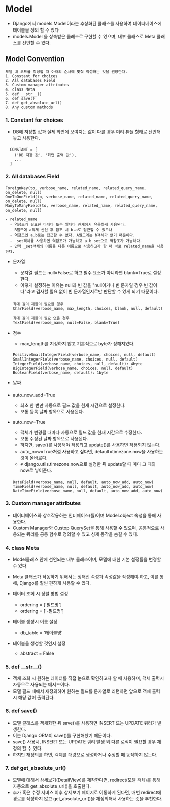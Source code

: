 # Model

- Django에서 models.Model이라는 추상화된 클래스를 사용하여 데이터베이스에 테이블을 정의 할 수 있다
- models.Model 을 상속받은 클래스로 구현할 수 있으며, 내부 클래스로 Meta 클래스를 선언할 수 있다.

## Model Convention

    모델 내 코드를 작성할 때 아래의 순서에 맞춰 작성하는 것을 권장한다.
    1. Constant for choices
    2. All databases Field
    3. Custom manager attributes
    4. class Meta
    5. def __str__()
    6. def save()
    7. def get_absolute_url()
    8. Any custom methods

### 1. Constant for choices

- DB에 저장할 값과 실제 화면에 보여지는 값이 다를 경우 미리 튜플 형태로 선언해 놓고 사용한다.

####

      CONSTANT = [
        ('DB 저장 값', '화면 출력 값'),
        ...
      ]

### 2. All databases Field

####

    ForeignKey(to, verbose_name, related_name, related_query_name, on_delete, null)
    OneToOneField(to, verbose_name, related_name, related_query_name, on_delete, null)
    ManyToManyField(to, verbose_name, related_name, related_query_name, on_delete, null)

    - related_name
      - 역참조가 필요한 다대다 또는 일대다 관계에서 유용하게 사용된다.
      - B필드에 a객체 선언 후 참조 시 b.a로 접근할 수 있으나
      - 역참조인 a.b로는 접근할 수 없다. A필드에는 b객체가 없기 때문이다.
      - _set객체를 사용하면 역참조가 가능하고 a.b_set으로 역참조가 가능하다.
      - 만약 _set객체의 이름을 다른 이름으로 사용하고자 할 때 바로 related_name을 사용한다.

- 문자열

  - 문자열 필드는 null=False로 하고 필수 요소가 아니라면 blank=True로 설정한다.
  - 이렇게 설정하는 이유는 null과 빈 값을 "null이거나 빈 문자일 경우 빈 값이다"라고 검사할 필요 없이 빈 문자열인지로만 판단할 수 있게 되기 때문이다.

  ####

      최대 길이 제한이 필요한 경우
      CharField(verbose_name, max_length, choices, blank, null, default)

      최대 길이 제한이 필요 없을 경우
      TextField(verbose_name, null=False, blank=True)

- 정수

  - max_length를 지정하지 않고 기본적으로 byte가 정해져있다.

  ####

      PositiveSmallIntegerField(verbose_name, choices, null, default)
      SmallIntegerField(verbose_name, choices, null, default)
      IntegerField(verbose_name, choices, null, default): 4byte
      BigIntegerField(verbose_name, choices, null, default)
      BooleanField(verbose_name, default): 1byte

- 날짜

####

- auto_now_add=True

  - 최초 한 번만 자동으로 필드 값을 현재 시간으로 설정한다.
  - 보통 등록 날짜 항목으로 사용된다.

- auto_now=True

  - 객체가 변경될 때마다 자동으로 필드 값을 현재 시간으로 수정한다.
  - 보통 수정된 날짜 항목으로 사용된다.
  - 하지만, save()를 사용해야 적용되고 update()를 사용하면 적용되지 않는다.
  - auto_now=True처럼 사용하고 싶다면, default=timezone.now을 사용하는 것이 올바르다.
  - ※ django.utils.timezone.now으로 설정한 뒤 update할 때 마다 그 때의 now로 넣어준다.

  ####

      DateField(verbose_name, null, default, auto_now_add, auto_now)
      TimeField(verbose_name, null, default, auto_now_add, auto_now)
      DateTimeField(verbose_name, null, default, auto_now_add, auto_now)

### 3. Custom manager attributes

- 데이터베이스와 상호작용하는 인터페이스(틀)이며 Model.object 속성을 통해 사용한다.
- Custom Manager와 Custop QuerySet을 통해 사용할 수 있으며,
  공통적으로 사용되는 쿼리를 공통 함수로 정의할 수 있고 싱제 동작을 숨길 수 있다.

### 4. class Meta

- Model클래스 안에 선언되는 내부 클래스이며, 모델에 대한 기본 설정들을 변경할 수 있다
- Meta 클래스가 작동하기 위해서는 정해진 속성과 속성값을 작성해야 하고, 이를 통해, Django를 훨씬 편하게 사용할 수 있다.

- 데이터 조회 시 정렬 방법 설정
  - ordering = ['필드명']
  - ordering = ['-필드명']
- 테이블 생성시 이름 설정
  - db_table = '테이블명'
- 테이블을 생성할 것인지 설정
  - abstract = False

### 5. def \_\_str\_\_()

- 객체 조회 시 원하는 데이터를 직접 눈으로 확인하고자 할 때 사용하며, 객체 출력시 자동으로 사용되는 메서드이다.
- 모델 필드 내에서 재정의하여 원하는 필드를 문자열로 리턴하면 앞으로 객체 출력 시 해당 값이 출력된다.

### 6. def save()

- 모델 클래스를 객체화한 뒤 save()를 사용하면 INSERT 또는 UPDATE 쿼리가 발생한다.
- 이는 Django ORM이 save()를 구현해놨기 때문이다.
- save() 사용시, INSERT 또는 UPDATE 쿼리 발생 외 다른 로직이 필요할 경우 재정의 할 수 있다.
- 하지만 재정의를 하면, 객체를 대량으로 생성하거나 수정할 때 동작하지 않는다.

### 7. def get_absolute_url()

- 모델에 대해서 상세보기(DetailView)를 제작한다면, redirect(모델 객체)를 통해
  자동으로 get_absolute_url()을 호출한다.
- 추가 혹은 수정 서비스 이후 상세보기 페이지로 이동하게 된다면,
  매번 redirect에 경로를 작성하지 않고 get_absolute_url()을 재정의해서 사용하는 것을 추천한다.
